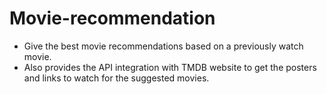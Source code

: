 # Movie-recommendation
- Give the best movie recommendations based on a previously watch movie.
- Also provides the API integration with TMDB website to get the posters and links to watch for the suggested movies.
